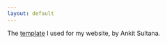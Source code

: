 ```yaml
---
layout: default
---
```


The [template](https://github.com/ankitsultana/researcher) I used for my website, by Ankit Sultana.